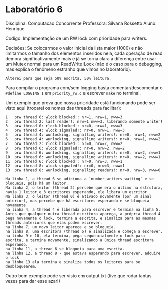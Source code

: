 # Laboratório 6

Disciplina: Computacao Concorrente
Professora: Silvana Rossetto
Aluno: Henrique 

Codigo: Implementação de um RW lock com prioridade para writers.

Decisões:
    Se colocarmos o valor inicial da lista maior (1000) e não limitarmos o tamanho dos elementos inseridos nela, cada operação de read
    demora significativamente mais e já se torna clara a diferença entre usar um Mutex normal para um ReadWrite Lock (não é o caso para o debugging, mas explica o fenômeno estranho que vimos no laboratório).

    Alterei para que seja 50% escrita, 50% leitura.

Para compilar o programa com/sem logging basta comentar/descomentar o `#define LOGGING 1` em `priority_rw.c` e escrever `make` no terminal.

Um exemplo que prova que nossa prioridade está funcionando pode ser visto aqui (trocarei os nomes das threads para facilitar):

```console
1   prw thread 6: wlock blocked!: nr=1, nrw=1, nww=3
2   prw thread 2: last reader!: nrw=1 nww=3, liberando somente writer!
3   prw thread 0: rlock blocked!: nr=0, nrw=1, nww=3
4   prw thread 4: wlock signaled!: nr=0, nrw=1, nww=3
5   prw thread 4: wunlocking, signalling writers!: nr=0, nrw=1, nww=2
6   prw thread 4: wunlocking, signalling writers!: nr=0, nrw=1, nww=2
7   prw thread 2: rlock blocked!: nr=0, nrw=2, nww=2
8   prw thread 6: wlock signaled!: nr=0, nrw=2, nww=2
9   prw thread 6: wunlocking, signalling writers!: nr=0, nrw=2, nww=1
10  prw thread 6: wunlocking, signalling writers!: nr=0, nrw=2, nww=1
11  prw thread 6: rlock blocked!: nr=0, nrw=3, nww=1
12  prw thread 8: wlock signaled!: nr=0, nrw=3, nww=1
13  prw thread 8: wunlocking, signalling readers!: nr=0, nrw=3, nww=0
```
```
Na linha 1, a thread 6 se adiciona a `number_writers_waiting` e se bloqueia, pois há um leitor.
Na linha 2, o leitor (thread 2) percebe que era o último na estrutura, havia 1 leitor e 3 escritores esperando, ele libera um escritor.
Na linha 3, o leitor (thread 0) é ativado novamente (por um sinal anterior), mas percebe que há escritores esperando e se bloqueia novamente
na linha 4, a thread 4 é liberada para escrever e termina na linha 5.
Antes que qualquer outra thread escritora apareça, a própria thread 4 pega novamente o lock, termina a escrita, e sinaliza para as mesmas threads anteriores que elas podem escrever.
na linha 7, um novo leitor aparece e se bloqueia.
na linha 8, uma escritora (thread 6) é sinalizada e começa a escrever.
na linha 9 e 10, ela termina, pega sequencialmente o lock para escrita, e termina novamente, sinalizando a única thread escritora esperando.
na linha 11, a thread 6 se bloqueia para uma escrita.
na linha 12, a thread 8 - que estava esperando para escrever, adquire o lock
na linha 13 ela termina e sinaliza todos os leitores para se desbloquearem.
```

Outro bom exemplo pode ser visto em output.txt (tive que rodar tantas vezes para dar esse azar!)
